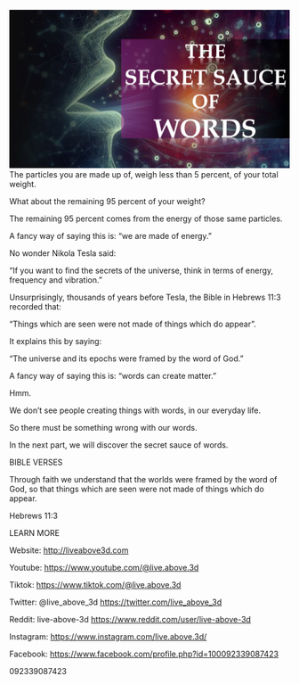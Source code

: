 ![Video cover image](./cover.jpeg)
The particles you are made up of, weigh less than 5 percent, of your total weight.

What about the remaining 95 percent of your weight?

The remaining 95 percent comes from the energy of those same particles.

A fancy way of saying this is: “we are made of energy.”

No wonder Nikola Tesla said:

 “If you want to find the secrets of the universe, think in terms of energy, frequency and vibration.”

Unsurprisingly, thousands of years before Tesla, the Bible in Hebrews 11:3 recorded that: 

“Things which are seen were not made of things which do appear”.

It explains this by saying:

“The universe and its epochs were framed by the word of God.”

A fancy way of saying this is: “words can create matter.”

Hmm.

We don’t see people creating things with words, in our everyday life. 

So there must be something wrong with our words.

In the next part, we will discover the secret sauce of words.

BIBLE VERSES

Through faith we understand that the worlds were framed by the word of God, so that things which are seen were not made of things which do appear.

Hebrews 11:3

LEARN MORE

Website: http://liveabove3d.com

Youtube: https://www.youtube.com/@live.above.3d

Tiktok: https://www.tiktok.com/@live.above.3d

Twitter: @live_above_3d https://twitter.com/live_above_3d

Reddit: live-above-3d https://www.reddit.com/user/live-above-3d

Instagram: https://www.instagram.com/live.above.3d/

Facebook: https://www.facebook.com/profile.php?id=100092339087423

092339087423

